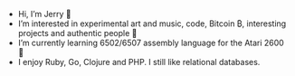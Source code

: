 - Hi, I’m Jerry 👋
- I’m interested in experimental art and music, code, Bitcoin ₿, interesting projects and authentic people 👀
- I’m currently learning 6502/6507 assembly language for the Atari 2600 🌱
- I enjoy Ruby, Go, Clojure and PHP. I still like relational databases.

<!---
- 💞️ I’m looking to collaborate on ...
- 📫 How to reach me ...
--->

<!---
jerhow/jerhow is a ✨ special ✨ repository because its `README.md` (this file) appears on your GitHub profile.
You can click the Preview link to take a look at your changes.
--->
